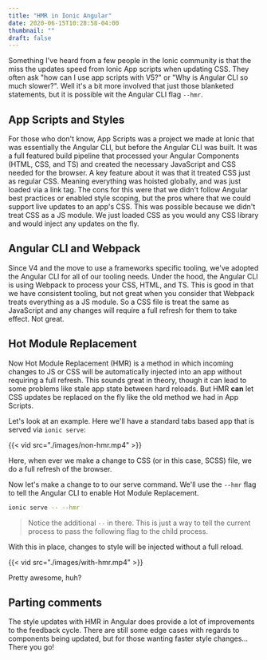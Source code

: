 ```yaml
---
title: "HMR in Ionic Angular"
date: 2020-06-15T10:28:58-04:00
thumbnail: ""
draft: false
---
```



Something I've heard from a few people in the Ionic community is that the miss the updates speed from Ionic App scripts when updating CSS. They often ask "how can I use app scripts with V5?" or "Why is Angular CLI so much slower?". Well it's a bit more involved that just those blanketed statements, but it is possible wit the Angular CLI flag `--hmr`.


## App Scripts and Styles

For those who don't know, App Scripts was a project we made at Ionic that was essentially the Angular CLI, but before the Angular CLI was built. It was a full featured build pipeline that processed your Angular Components (HTML, CSS, and TS) and created the necessary JavaScript and CSS needed for the browser. A key feature about it was that it treated CSS just as regular CSS. Meaning everything was hoisted globally, and was just loaded via a link tag. The cons for this were that we didn't follow Angular best practices or enabled style scoping, but the pros where that we could support live updates to an app's CSS. This was possible because we didn't treat CSS as a JS module. We just loaded CSS as you would any CSS library and would inject any updates on the fly.


## Angular CLI and Webpack

Since V4 and the move to use a frameworks specific tooling, we've adopted the Angular CLI for all of our tooling needs. Under the hood, the Angular CLI is using Webpack to process your CSS, HTML, and TS. This is good in that we have consistent tooling, but not great when you consider that Webpack treats everything as a JS module. So a CSS file is treat the same as JavaScript and any changes will require a full refresh for them to take effect. Not great.

## Hot Module Replacement

Now Hot Module Replacement (HMR) is a method in which incoming changes to JS or CSS will be automatically injected into an app without requiring a full refresh. This sounds great in theory, though it can lead to some problems like stale app state between hard reloads. But HMR **can** let CSS updates be replaced on the fly like the old method we had in App Scripts.

Let's look at an example. Here we'll have a standard tabs based app that is served via `ionic serve`:

{{< vid src="./images/non-hmr.mp4" >}}


Here, when ever we make a change to CSS (or in this case, SCSS) file, we do a full refresh of the browser.


Now let's make a change to to our serve command. We'll use the `--hmr` flag to tell the Angular CLI to enable Hot Module Replacement.

```bash
ionic serve -- --hmr
```

> Notice the additional `--` in there. This is just a way to tell the current process to pass the following flag to the child process.

With this in place, changes to style will be injected without a full reload.

{{< vid src="./images/with-hmr.mp4" >}}


Pretty awesome, huh?

## Parting comments

The style updates with HMR in Angular does provide a lot of improvements to the feedback cycle. There are still some edge cases with regards to components being updated, but for those wanting faster style changes... There you go!
